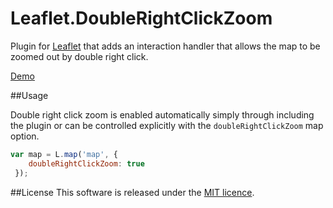 # Leaflet.DoubleRightClickZoom

Plugin for [Leaflet](http://leafletjs.com/) that adds an interaction handler
that allows the map to be zoomed out by double right click.

[Demo](http://ghostgroup.github.io/Leaflet.DoubleRightClickZoom)

##Usage

Double right click zoom is enabled automatically simply through including
the plugin or can be controlled explicitly with the `doubleRightClickZoom` map option.

````javascript
var map = L.map('map', {
    doubleRightClickZoom: true
 });
````

##License
This software is released under the [MIT licence](http://opensource.org/licenses/MIT).
